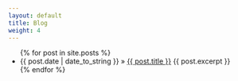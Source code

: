 ```yaml
---
layout: default
title: Blog
weight: 4
---
```


<ul>
{% for post in site.posts %}
  <li><span>{{ post.date | date_to_string }}</span> &raquo; <a href="{{ post.url }}">{{ post.title }}</a>
  {{ post.excerpt }}
  </li>
{% endfor %}
</ul>